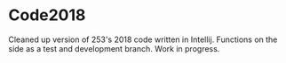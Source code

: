 # Code2018

Cleaned up version of 253's 2018 code written in Intellij. Functions on the side as a test and development branch. Work in progress. 
